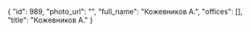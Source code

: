 {
    "id": 989,
    "photo_url": "",
    "full_name": "Кожевников А.",
    "offices": [],
    "title": "Кожевников А."
}